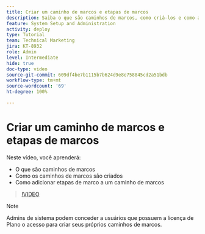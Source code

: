 ```yaml
---
title: Criar um caminho de marcos e etapas de marcos
description: Saiba o que são caminhos de marcos, como criá-los e como adicionar etapas de marcos.
feature: System Setup and Administration
activity: deploy
type: Tutorial
team: Technical Marketing
jira: KT-8932
role: Admin
level: Intermediate
hide: true
doc-type: video
source-git-commit: 609df4be7b1115b7b624d9e8e758845cd2a51bdb
workflow-type: tm+mt
source-wordcount: '69'
ht-degree: 100%

---
```


# Criar um caminho de marcos e etapas de marcos

Neste vídeo, você aprenderá:

* O que são caminhos de marcos
* Como os caminhos de marcos são criados
* Como adicionar etapas de marco a um caminho de marcos

>[!VIDEO](https://video.tv.adobe.com/v/335204/?quality=12&learn=on)

>[!NOTE]
>
>Admins de sistema podem conceder a usuários que possuem a licença de Plano o acesso para criar seus próprios caminhos de marcos.
